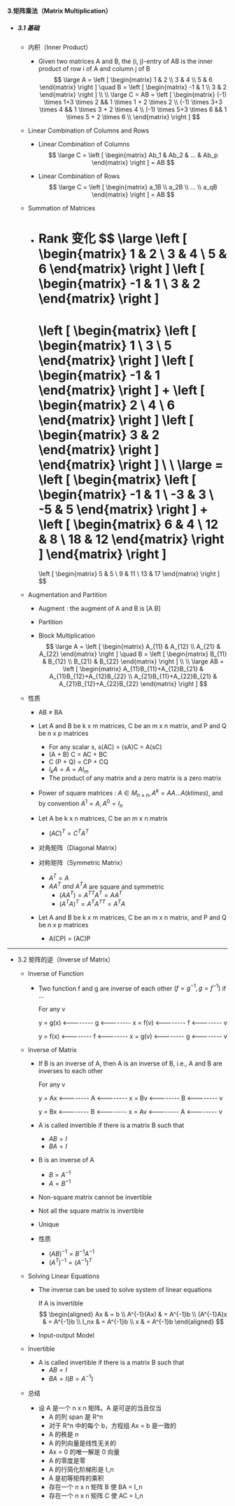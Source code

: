 #### 3.矩阵乘法（Matrix Multiplication）

* ##### 3.1 基础

  * 内积（Inner Product）

    * Given two matrices A and B, the (i, j)-entry of AB is the inner product of row i of A and column j of B
      $$
      \large A = 
      \left [ \begin{matrix}
      1 & 2 \\
      3 & 4 \\
      5 & 6 
      \end{matrix} \right ]
      \quad
      B = 
      \left [ \begin{matrix}
      -1 & 1 \\
      3 & 2
      \end{matrix} \right ] 
      \\ \\ \large C = AB = 
      \left [ \begin{matrix}
      (-1) \times 1+3 \times 2 && 1 \times 1 + 2 \times 2 \\
      (-1) \times 3+3 \times 4 && 1 \times 3 + 2 \times 4 \\
      (-1) \times 5+3 \times 6 && 1 \times 5 + 2 \times 6 \\
      \end{matrix} \right ]
      $$

  * Linear Combination of Columns and Rows

    * Linear Combination of Columns
      $$
      \large C =
      \left [ \begin{matrix}
      Ab_1 & Ab_2 & ... & Ab_p
      \end{matrix} \right ]
      = AB
      $$

    * Linear Combination of Rows
      $$
      \large C =
      \left [ \begin{matrix}
      a_1B \\
      a_2B \\
      ...  \\
      a_qB
      \end{matrix} \right ]
      = AB
      $$

  * Summation of Matrices

    * Rank 变化
      $$
      \large
      \left [ \begin{matrix}
      1 & 2 \\
      3 & 4 \\
      5 & 6
      \end{matrix} \right ]
      \left [ \begin{matrix}
      -1 & 1 \\
      3 & 2
      \end{matrix} \right ]
      =
      \left [ \begin{matrix}
      \left [ \begin{matrix}
      1 \\ 3 \\ 5
      \end{matrix} \right ]
      \left [ \begin{matrix}
      -1 & 1
      \end{matrix} \right ]
      +
      \left [ \begin{matrix}
      2 \\ 4 \\ 6
      \end{matrix} \right ]
      \left [ \begin{matrix}
      3 & 2
      \end{matrix} \right ]
      \end{matrix} \right ]
      \\ \\ \large =
      \left [ \begin{matrix}
      \left [ \begin{matrix}
      -1 & 1 \\
      -3 & 3 \\
      -5 & 5
      \end{matrix} \right ]
      +
      \left [ \begin{matrix}
      6 & 4 \\
      12 & 8 \\
      18 & 12
      \end{matrix} \right ]
      \end{matrix} \right ]
      =
      \left [ \begin{matrix}
      5 & 5 \\
      9 & 11 \\
      13 & 17
      \end{matrix} \right ]
      $$

  * Augmentation and Partition

    * Augment : the augment of A and B is [A B]

    * Partition

    * Block Multiplication
      $$
      \large A = 
      \left [ \begin{matrix}
      A_{11} & A_{12} \\
      A_{21} & A_{22}
      \end{matrix} \right ]
      \quad
      B = 
      \left [ \begin{matrix}
      B_{11} & B_{12} \\
      B_{21} & B_{22}
      \end{matrix} \right ]
      \\ \\ \large AB = 
      \left [ \begin{matrix}
      A_{11}B_{11}+A_{12}B_{21} & A_{11}B_{12}+A_{12}B_{22} \\
      A_{21}B_{11}+A_{22}B_{21} & A_{21}B_{12}+A_{22}B_{22}
      \end{matrix} \right ]
      $$

  * 性质

    * AB ≠ BA
    * Let A and B be k x m matrices, C be an m x n matrix, and P and Q be n x p matrices
      * For any scalar s, s(AC) = (sA)C = A(sC)
      * (A + B) C = AC + BC
      * C (P + Q) = CP + CQ
      * $I_kA = A = AI_m$
      * The product of any matrix and a zero matrix is a zero matrix
    * Power of square matrices : $A \in M_{n \times n}, A^k = AA...A (k times)$, and by convention $A^1 = A, A^0 = I_n$
    * Let A be k x n matrices, C be an m x n matrix
      * $(AC)^T = C^TA^T$

    * 对角矩阵（Diagonal Matrix）
    * 对称矩阵（Symmetric Matrix）
      * $A^T = A$
      * $AA^T\ and\ A^TA$ are square and symmetric
        * $(AA^T) = A^{TT}A^T = AA^T$
        * $(A^TA)^T = A^TA^{TT} = A^TA$
    * Let A and B be k x m matrices, C be an m x n matrix, and P and Q be n x p matrices
      * A(CP) = (AC)P

---

* 3.2 矩阵的逆（Inverse of Matrix） 
  
  * Inverse of Function
  
    * Two function f and g are inverse of each other $(f = g^{-1}, g = f^{-1})$ if ...
  
      For any v
  
      y = g(x)        <--------        g        <--------        x = f(v)        <--------        f        <--------        v
  
      y = f(x)         <--------        f         <--------       x = g(v)        <--------        g       <--------        v
  
  * Inverse of Matrix
  
    * If B is an inverse of A, then A is an inverse of B, i.e., A and B are inverses to each other
  
      For any v
  
      y = Ax        <--------        A        <--------        x = Bv        <--------        B        <--------        v
  
      y = Bx        <--------        B        <--------        x = Av        <--------        A        <--------        v
  
    * A is called invertible if there is a matrix B such that 
  
      * $AB = I$
      * $BA = I$
  
    * B is an inverse of A
  
      * $B = A^{-1}$
      * $A = B^{-1}$
  
    * Non-square matrix cannot be invertible
    * Not all the square matrix is invertible
    * Unique
    * 性质
      * $(AB)^{-1} = B^{-1}A^{-1}$
      * $(A^T)^{-1} = (A^{-1})^T$
  
  * Solving Linear Equations
  
    * The inverse can be used to solve system of linear equations
  
      If A is invertible
      $$
      \begin{aligned}
      Ax & = b \\
      A^{-1}(Ax) & = A^{-1}b \\
      (A^{-1}A)x & = A^{-1}b \\
      I_nx & = A^{-1}b \\
      x & = A^{-1}b
      \end{aligned}
      $$
  
    * Input-output Model
  
  * Invertible
  
    * A is called invertible if there is a matrix B such that 
      * $AB = I$
      * $BA = I (B=A^{-1})$
  
  * 总结
  
    * 设 A 是一个 n x n 矩阵。A 是可逆的当且仅当
      * A 的列 span 是 R^n
      * 对于 R^n 中的每个 b，方程组 Ax = b 是一致的
      * A 的秩是 n
      * A 的列向量是线性无关的
      * Ax = 0 的唯一解是 0 向量
      * A 的零度是零
      * A 的行简化阶梯形是 I_n
      * A 是初等矩阵的乘积
      * 存在一个 n x n 矩阵 B 使 BA = I_n
      * 存在一个 n x n 矩阵 C 使 AC = I_n











































